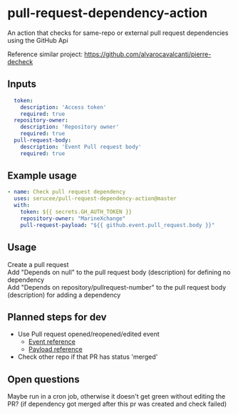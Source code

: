 # pull-request-dependency-action
An action that checks for same-repo or external pull request dependencies using the GitHub Api    

Reference similar project: https://github.com/alvarocavalcanti/pierre-decheck

## Inputs

```yaml
  token:
    description: 'Access token'
    required: true
  repository-owner:
    description: 'Repository owner'
    required: true
  pull-request-body:
    description: 'Event Pull request body'
    required: true
```


## Example usage

```yaml
- name: Check pull request dependency
  uses: serucee/pull-request-dependency-action@master
  with:
    token: ${{ secrets.GH_AUTH_TOKEN }}
    repository-owner: "MarineXchange"
    pull-request-payload: "${{ github.event.pull_request.body }}"
```

## Usage

Create a pull request  
Add "Depends on null" to the pull request body (description) for defining no dependency  
Add "Depends on repository/pullrequest-number" to the pull request body (description) for adding a dependency  

## Planned steps for dev
* Use Pull request opened/reopened/edited event
  * [Event reference](https://help.github.com/en/actions/reference/events-that-trigger-workflows#pull-request-event-pull_request)
  * [Payload reference](https://developer.github.com/v3/activity/events/types/#pullrequestevent)
* Check other repo if that PR has status 'merged'

## Open questions

Maybe run in a cron job, otherwise it doesn't get green without editing the PR? (if dependency got merged after this pr was created and check failed)
